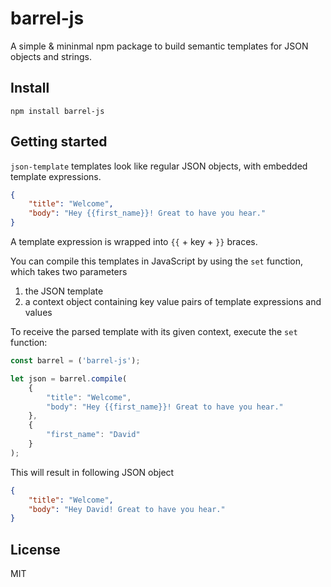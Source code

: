 # barrel-js

A simple & mininmal npm package to build semantic templates for JSON objects and strings.

## Install

`npm install barrel-js`

## Getting started

`json-template` templates look like regular JSON objects, with embedded template expressions.

```json
{
    "title": "Welcome",
    "body": "Hey {{first_name}}! Great to have you hear."
}
```

A template expression is wrapped into `{{` + key + `}}` braces.

You can compile this templates in JavaScript by using the `set` function, which takes two parameters
1. the JSON template
2. a context object containing key value pairs of template expressions and values

To receive the parsed template with its given context, execute the `set` function:

```javascript
const barrel = ('barrel-js');

let json = barrel.compile(
    {
        "title": "Welcome",
        "body": "Hey {{first_name}}! Great to have you hear."
    },
    {
        "first_name": "David"
    }
);
```

This will result in following JSON object

```json
{
    "title": "Welcome",
    "body": "Hey David! Great to have you hear."
}
```

## License

MIT
